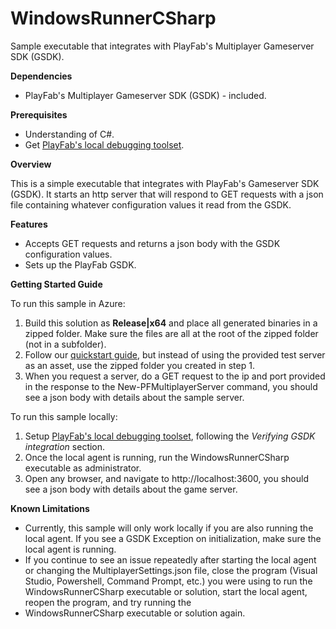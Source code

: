 # WindowsRunnerCSharp
Sample executable that integrates with PlayFab's Multiplayer Gameserver SDK (GSDK).

**Dependencies**
* PlayFab's Multiplayer Gameserver SDK (GSDK) - included.

**Prerequisites**
* Understanding of C#.
* Get [PlayFab's local debugging toolset](https://api.playfab.com/docs/tutorials/landing-tournaments/multiplayer-servers-2.0/debugging-playfab-multiplayer-platform-integration-locally).

**Overview**

This is a simple executable that integrates with PlayFab's Gameserver SDK (GSDK). It starts an http server that will respond to GET requests with a json file containing whatever configuration values it read from the GSDK.

**Features**
* Accepts GET requests and returns a json body with the GSDK configuration values.
* Sets up the PlayFab GSDK.

**Getting Started Guide**

To run this sample in Azure:
1. Build this solution as **Release|x64** and place all generated binaries in a zipped folder. Make sure the files are all at the root of the zipped folder (not in a subfolder).
2. Follow our [quickstart guide](https://api.playfab.com/docs/tutorials/landing-tournaments/multiplayer-servers-2.0/quickstart-for-multiplayer-servers), but instead of using the provided test server as an asset, use the zipped folder you created in step 1.
3. When you request a server, do a GET request to the ip and port provided in the response to the New-PFMultiplayerServer command, you should see a json body with details about the sample server.

To run this sample locally:
1. Setup [PlayFab's local debugging toolset](https://api.playfab.com/docs/tutorials/landing-tournaments/multiplayer-servers-2.0/debugging-playfab-multiplayer-platform-integration-locally), following the *Verifying GSDK integration* section.
2. Once the local agent is running, run the WindowsRunnerCSharp executable as administrator.
3. Open any browser, and navigate to http://localhost:3600, you should see a json body with details about the game server.

**Known Limitations**
* Currently, this sample will only work locally if you are also running the local agent. If you see a GSDK Exception on initialization, make sure the local agent is running.
* If you continue to see an issue repeatedly after starting the local agent or changing the MultiplayerSettings.json file, close the program (Visual Studio, Powershell, Command Prompt, etc.) you were using to run the WindowsRunnerCSharp executable or solution, start the local agent, reopen the program, and try running the 
* WindowsRunnerCSharp executable or solution again. 

